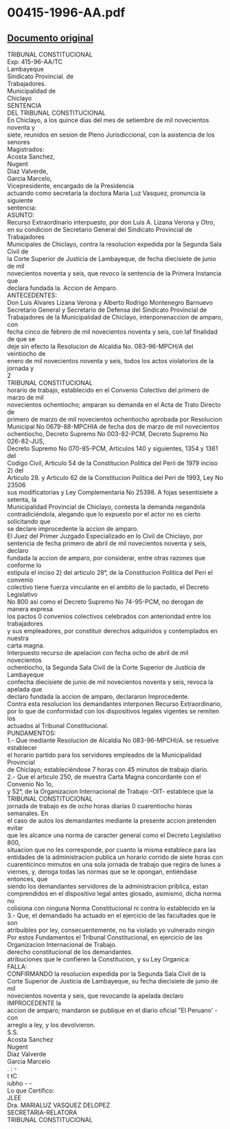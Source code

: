 
00415-1996-AA.pdf
=================
  
[Documento original](https://tc.gob.pe/jurisprudencia/1997/00415-1996-AA.pdf)  
---  
TRIBUNAL CONSTITUCIONAL  
Exp: 415-96-AA/TC  
Lambayeque  
Sindicato Provincial. de  
Trabajadores.  
Municipalidad de  
Chiclayo  
SENTENCIA  
DEL TRIBUNAL CONSTITUCIONAL  
En Chiclayo, a los quince dias del mes de setiembre de mil novecientos noventa y  
siete, reunidos en sesion de Pleno Jurisdiccional, con la asistencia de los senores  
Magistrados:  
Acosta Sanchez,  
Nugent  
Diaz Valverde,  
Garcia Marcelo,  
Vicepresidente, encargado de la Presidencia  
actuando como secretaria la doctora Maria Luz Vasquez, pronuncia la siguiente  
sentencia:  
ASUNTO:  
Recurso Extraordinario interpuesto, por don Luis A. Lizana Verona y Otro,  
en su condicion de Secretario General del Sindicato Provincial de Trabajadores  
Municipales de Chiclayo, contra la resolucion expedida por la Segunda Sala Civil de  
la Corte Superior de Justicia de Lambayeque, de fecha diecisiete de junio de mil  
novecientos noventa y seis, que revoco la sentencia de la Primera Instancia que  
declara fundada la. Accion de Amparo.  
ANTECEDENTES:  
Don Luis Alvares Lizana Verona y Alberto Rodrigo Montenegro Barnuevo  
Secretario General y Secretario de Defensa del Sindicato Provincial de  
Trabajadores de la Municipalidad de Chiclayo, interponenaccion de amparo, con  
fecha cinco de febrero de mil novecientos noventa y seis, con laf finalidad de que se  
deje sin efecto la Resolucion de Alcaldia No. 083-96-MPCH/A del veintiocho de  
enero de mil novecientos noventa y seis, todos los actos violatorios de la jornada y  
2  
TRIBUNAL CONSTITUCIONAL  
horario de trabajo, establecido en el Convenio Colectivo del primero de marzo de mil  
novecientos ochentiocho; amparan su demanda en el Acta de Trato Directo de  
primero de marzo de mil novecientos ochentiocho aprobada por Resolucion  
Municipal No 0679-88-MPCHIA de fecha dos de marzo de mil novecientos  
ochentiocho, Decreto Supremo No 003-82-PCM, Decreto Supremo No 026-82-JUS,  
Decreto Supremo No 070-85-PCM, Articulos 140 y siguientes, 1354 y 1361 del  
Codigo Civil, Articulo 54 de la Constitucion Politica del Perii de 1979 inciso 2) del  
Articulo 28. y Articulo 62 de la Constitucion Politica del Peri de 1993, Ley No 23506  
sus modificatorias y Ley Complementaria No 25398. A fojas sesentisiete a setenta, la  
Municipalidad Provincial de Chiclayo, contesta la demanda negandola  
contradiciéndola, alegando que lo expuesto por el actor no es cierto solicitando que  
se declare improcedente la accion de amparo.  
El Juez del Primer Juzgado Especializado en lo Civil de Chiclayo, por  
sentencia de fecha primero de abril de mil novecientos noventa y seis, declaro  
fundada la accion de amparo, por considerar, entre otras razones que conforme lo  
estipula el inciso 2) del articulo 28°, de la Constitucion Politica del Peri el convenio  
colectivo tiene fuerza vinculante en el ambito de lo pactado, el Decreto Legislativo  
No 800 asi como el Decreto Supremo No 74-95-PCM, no derogan de manera expresa  
los pactos 0 convenios colectivos celebrados con anterioridad entre los trabajadores  
y sus empleadores, por constituir derechos adquiridos y contemplados en nuestra  
carta magna.  
Interpuesto recurso de apelacion con fecha ocho de abril de mil novecientos  
ochentiocho, la Segunda Sala Civil de la Corte Superior de Justicia de Lambayeque  
confecha diecisiete de junio de mil novecientos noventa y seis, revoca la apelada que  
declaro fundada la accion de amparo, declararon Improcedente.  
Contra esta resolucion los demandantes interponen Recurso Extraordinario,  
por lo que de conformidad con los dispositivos legales vigentes se remiten los  
actuados al Tribunal Constitucional.  
PUNDAMENTOS:  
1.- Que mediante Resolucion de Alcaldia No 083-96-MPCHI/A. se resuelve establecer  
el horario partido para los servidores empleados de la Municipalidad Provincial  
de Chiclayo; estableciéndose 7 horas con 45 minutos de trabajo diario.  
2.- Que el articulo 250, de muestra Carta Magna concordante con el Convenio No 1o,  
y 52°, de la Organizacion Internacional de Trabajo -OIT- establece que la  
TRIBUNAL CONSTITUCIONAL  
jornada de trabajo es de ocho horas diarias 0 cuarentiocho horas semanales. En  
el caso de autos los demandantes mediante la presente accion pretenden evitar  
que les alcance una norma de caracter general como el Decreto Legislativo 800,  
situacion que no les corresponde, por cuanto la misma establece para las  
entidades de la administracion publica un horario corrido de siete horas con  
cuarenticinco mimutos en una sola jornada de trabajo que regira de lunes a  
viernes, y, deroga todas las normas que se le opongan, entiéndase entonces, que  
siendo los demandantes servidores de la administracion priblica, estan  
comprendidos en el dispositivo legal antes glosado, asimismo, dicha norma no  
colisiona con ninguna Norma Constitucional ni contra lo establecido en la  
3.- Que, el demandado ha actuado en el ejercicio de las facultades que le son  
atribuibles por ley, consecuentemente, no ha violado yo vulnerado ningin  
Por estos Fundamentos el Tribunal Constitucional, en ejercicio de las  
Organizacion Internacional de Trabajo.  
derecho constitucional de los demandantes.  
atribuciones que le confieren la Constitucion, y su Ley Organica:  
FALLA:  
CONFIRMANDO la resolucion expedida por la Segunda Sala Civil de la  
Corte Superior de Justicia de Lambayeque, su fecha diecisiete de junio de mil  
novecientos noventa y seis, que revocando la apelada declaro IMPROCEDENTE la  
accion de amparo; mandaron se publique en el diario oficial "El Peruano' - con  
arreglo a ley, y los devolvieron.  
S.S.  
Acosta Sanchez  
Nugent  
Diaz Valverde  
Garcia Marcelo  
. : -  
t tC  
iubho - -  
Lo que Certifico:  
JLEE  
Dra. MARIALUZ VASQUEZ DELOPEZ  
SECRETARIA-RELATORA  
TRIBUNAL CONSTITUCIONAL